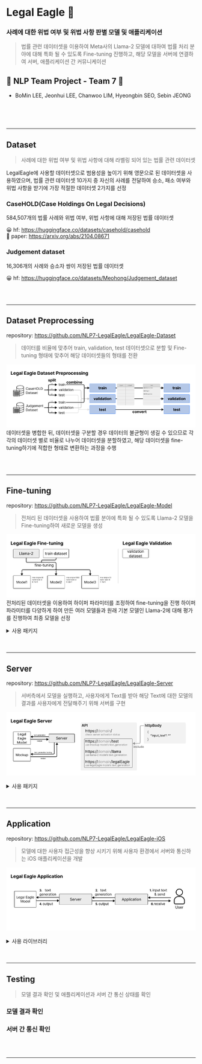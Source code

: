 # Legal Eagle 🦅
### 사례에 대한 위법 여부 및 위법 사항 판별 모델 및 애플리케이션
> 법률 관련 데이터셋을 이용하여 Meta사의 Llama-2 모델에 대하여 법률 처리 분야에 대해 특화 될 수 있도록 Fine-tuning 진행하고, 해당 모델을 서버에 연결하여 서버, 애플리케이션 간 커뮤니케이션

## 👥 NLP Team Project - Team 7 👥 
- BoMin LEE, Jeonhui LEE, Chanwoo LIM, Hyeongbin SEO, Sebin JEONG

<br/>
<br/>
<br/>

---

## Dataset
> 사례에 대한 위법 여부 및 위법 사항에 대해 라벨링 되어 있는 법률 관련 데이터셋

LegalEagle에 사용할 데이터셋으로 범용성을 높이기 위해 영문으로 된 데이터셋을 사용하였으며, 법률 관련 데이터셋 10가지 중 자신의 사례를 전달하여 승소, 패소 여부와 위법 사항을 받기에 가장 적절한 데이터셋 2가지를 선정

### CaseHOLD(Case Holdings On Legal Decisions)
584,507개의 법률 사례와 위법 여부, 위법 사항에 대해 저장된 법률 데이터셋

😀 hf: https://huggingface.co/datasets/casehold/casehold  
📄 paper: https://arxiv.org/abs/2104.08671  


### Judgement dataset
16,306개의 사례와 승소자 쌍이 저장된 법률 데이터셋  

😀 hf: https://huggingface.co/datasets/Meohong/Judgement_dataset  

<br/>
<br/>

---


## Dataset Preprocessing
repository: https://github.com/NLP7-LegalEagle/LegalEagle-Dataset
> 데이터를 비율에 맞추어 train, validation, test 데이터셋으로 분할 및 
> Fine-tuning 형태에 맞추어 해당 데이터셋들의 형태를 전환

![](/profile/images/LegalEagleDatasetPreprocessing.png)  
데이터셋을 병합한 뒤, 데이터셋을 구분할 경우 데이터의 불균형이 생길 수 있으므로 각각의 데이터셋 별로 비율로 나누어 데이터셋을 분할하였고, 해당 데이터셋을 fine-tuning하기에 적합한 형태로 변환하는 과정을 수행


<br/>
<br/>

---

## Fine-tuning
repository: https://github.com/NLP7-LegalEagle/LegalEagle-Model
> 전처리 된 데이터셋을 사용하여 법률 분야에 특화 될 수 있도록 Llama-2 모델을 Fine-tuning하여 새로운 모델을 생성

![](/profile/images/LegalEagleFinetuning.png)  
전처리된 데이터셋을 이용하여 하이퍼 파라미터를 조정하여 fine-tuning을 진행
하이퍼 파라미터를 다양하게 하여 만든 여러 모델들과 원래 기본 모델인 Llama-2에 대해 평가를 진행하여 최종 모델을 선정

<details>
<summary> 사용 패키지 </summary>

### Transformers
-    BitsAndBytesConfig: model의 bit format을 임의로 지정하여 큰 gpu 자원이 필요치 않도록 함. 해당 모델에서는 NF4(정규화된 부동 소수점) 양자화를 사용하고, dtype을 float16으로 지정하여 계산이 빠르게 진행되도록 함.
-    AutoModelForCausalLM: 경로나 url을 지정하여 모델을 불러오는데 사용됨.
-    AutoTokenizer: 해당 모델의 tokenizer를 가져오는 데 사용됨
-    TrainingArguments: training에 필요한 arguments를 지정

### Peft
-    Parameter-Efficient Fine-Tuning 소수의 모델 파라미터를 fine tuning 함으로 효율적 및 적은 컴퓨팅 자원으로 fine tuning이 가능해짐. Loar, Prefix Tuning, P-Tuning 등 이러한 기법들을 쉽게 사용하게 해주는 라이브러리로, 해당 모델에는 Loar 기법을 사용함.

### Trl
-    Trl은 transformer 강화 학습을 제공하는 라이브러리로 해당 모델에서는 SFTTrainer(Supervised fine-tuning)를 이용.

</details>

<br/>
<br/>

---

## Server
repository: https://github.com/NLP7-LegalEagle/LegalEagle-Server
> 서버측에서 모델을 실행하고, 사용자에게 Text를 받아 해당 Text에 대한 모델의 결과를 
> 사용자에게 전달해주기 위해 서버를 구현

![](/profile/images/LegalEagleServer.png)  

<details>
<summary> 사용 패키지 </summary>

### Django, Flask
- 웹 서버 구축을 위해 사용됨

### Transformers
-    AutoModelForCausalLM: 경로나 url을 지정하여 Fine-tuning된 모델을 서버로 불러오는데 사용됨.
-    AutoTokenizer: 해당 모델의 tokenizer를 가져오는 데 사용됨


</details>

<br/>
<br/>

---

## Application
repository: https://github.com/NLP7-LegalEagle/LegalEagle-iOS
> 모델에 대한 사용자 접근성을 향상 시키기 위해 사용자 환경에서 서버와 통신하는 iOS 애플리케이션을 개발

![](/profile/images/LegalEagleApplication.png)  

<details>
<summary> 사용 라이브러리 </summary>

### Alamofire
- 서버와 통신하기 위한 네트워킹 라이브러리로 LegalEagle의 서버에 데이터를 전달하고, 받을 때 사용됨

### SnapKit
- UI 구성을 위한 라이브러리로 사용자에게 보여지는 채팅 UI를 구성할 때에 사용됨

</details>

<br/>
<br/>

---

## Testing
> 모델 결과 확인 및 애플리케이션과 서버 간 통신 상태를 확인

### 모델 결과 확인

### 서버 간 통신 확인

<br/>
<br/>

---
